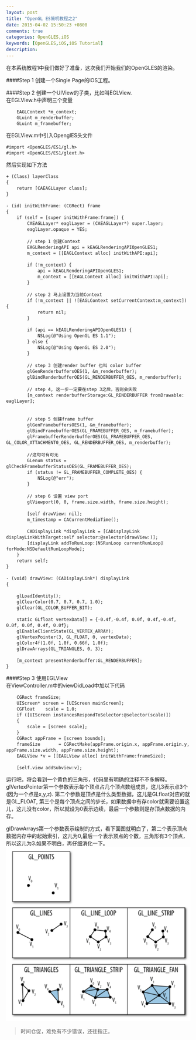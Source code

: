 ```yaml
---
layout: post
title: "OpenGL ES简明教程之2"
date: 2015-04-02 15:50:23 +0800
comments: true
categories: OpenGLES,iOS
keywords: [OpenGLES,iOS,iOS Tutorial]
description: 
---
```


在本系统教程1中我们做好了准备，这次我们开始我们的OpenGLES的渲染。<br>

####Step 1
创建一个Single Page的iOS工程。

####Step 2
创建一个UIView的子类，比如叫EGLView.<br>
在EGLView.h中声明三个变量

```
    EAGLContext *m_context;
    GLuint m_renderbuffer;
    GLuint m_framebuffer;
```

在EGLView.m中引入OpenglES头文件

```
#import <OpenGLES/ES1/gl.h>
#import <OpenGLES/ES1/glext.h>
```

然后实现如下方法

```
+ (Class) layerClass
{
    return [CAEAGLLayer class];
}

- (id) initWithFrame: (CGRect) frame
{
    if (self = [super initWithFrame:frame]) {
        CAEAGLLayer* eaglLayer = (CAEAGLLayer*) super.layer;
        eaglLayer.opaque = YES;
        
        // step 1 创建Context
        EAGLRenderingAPI api = kEAGLRenderingAPIOpenGLES1;
        m_context = [[EAGLContext alloc] initWithAPI:api];

        if (!m_context) {
            api = kEAGLRenderingAPIOpenGLES1;
            m_context = [[EAGLContext alloc] initWithAPI:api];
        }

		// step 2 马上设置为当前Context
        if (!m_context || ![EAGLContext setCurrentContext:m_context]) {
            return nil;
        }

        if (api == kEAGLRenderingAPIOpenGLES1) {
            NSLog(@"Using OpenGL ES 1.1");
        } else {
            NSLog(@"Using OpenGL ES 2.0");
        }

		// step 3 创建render buffer 也叫 color buffer
        glGenRenderbuffersOES(1, &m_renderbuffer);
        glBindRenderbufferOES(GL_RENDERBUFFER_OES, m_renderbuffer);
        
        // step 4, 这一步一定要在step 3之后，否则会失败
        [m_context renderbufferStorage:GL_RENDERBUFFER fromDrawable: eaglLayer];
        
        
        // step 5 创建frame buffer
        glGenFramebuffersOES(1, &m_framebuffer);
        glBindFramebufferOES(GL_FRAMEBUFFER_OES, m_framebuffer);
        glFramebufferRenderbufferOES(GL_FRAMEBUFFER_OES, GL_COLOR_ATTACHMENT0_OES, GL_RENDERBUFFER_OES, m_renderbuffer);
        
        //这句可有可无
        GLenum status = glCheckFramebufferStatusOES(GL_FRAMEBUFFER_OES);
        if (status != GL_FRAMEBUFFER_COMPLETE_OES) {
            NSLog(@"err");
        }
        
        // step 6 设置 view port
        glViewport(0, 0, frame.size.width, frame.size.height);
        
        [self drawView: nil];
        m_timestamp = CACurrentMediaTime();

        CADisplayLink *displayLink = [CADisplayLink displayLinkWithTarget:self selector:@selector(drawView:)];
        [displayLink addToRunLoop:[NSRunLoop currentRunLoop] forMode:NSDefaultRunLoopMode];
    }
    return self;
}

- (void) drawView: (CADisplayLink*) displayLink
{
    
    glLoadIdentity();
    glClearColor(0.7, 0.7, 0.7, 1.0);
    glClear(GL_COLOR_BUFFER_BIT);
     
    static GLfloat vertexData[] = {-0.4f,-0.4f, 0.0f, 0.4f,-0.4f, 0.0f, 0.0f, 0.4f, 0.0f};
    glEnableClientState(GL_VERTEX_ARRAY);
    glVertexPointer(3, GL_FLOAT, 0, vertexData);
    glColor4f(1.0f, 1.0f, 0.66f, 1.0f);
    glDrawArrays(GL_TRIANGLES, 0, 3);

    [m_context presentRenderbuffer:GL_RENDERBUFFER];
}
```

####Step 3
使用EGLView<br>
在ViewController.m中的viewDidLoad中加以下代码

```
	CGRect frameSize;
    UIScreen* screen = [UIScreen mainScreen];
    CGFloat    scale = 1.0;
    if ([UIScreen instancesRespondToSelector:@selector(scale)])
    {
        scale = [screen scale];
    }
    CGRect appFrame = [screen bounds];
    frameSize       = CGRectMake(appFrame.origin.x, appFrame.origin.y, appFrame.size.width, appFrame.size.height);
    EAGLView *v = [[EAGLView alloc] initWithFrame:frameSize];
    
    [self.view addSubview:v];
```

运行吧，将会看到一个黄色的三角形，代码里有明确的注释不不多解释。<br>
glVertexPointer第一个参数表示每个顶点占几个顶点数组成员，这儿3表示点3个(因为一个点是x,y,z). 第二个参数是顶点是什么类型数据，这儿是GLfloat对应的就是GL_FLOAT, 第三个是每个顶点之间的步长，如果数据中有存color就需要设置这儿，这儿没有color，所以就设为0表示边续，最后一个参数则是存顶点数据的内存。

glDrawArrays第一个参数表示绘制的方式，看下面图就明白了，第二个表示顶点数据内存中的起始索引，这儿为0,最后一个表示顶点的个数，三角形有3个顶点，所以这儿为3.如果不明白，再仔细消化一下。<br>
![](/images/openglesdrawmodel.png)


>时间仓促，难免有不少错误，还往指正。